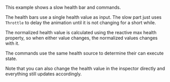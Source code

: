 This example shows a slow health bar and commands.

The health bars use a single health value as input. The slow part just uses `Throttle` to delay the animation until it is not changing for a short while.

The normalized health value is calculated using the reactive max health property, so when either value changes, the normalized values changes with it.

The commands use the same health source to determine their can execute state.

Note that you can also change the health value in the inspector directly and everything still updates accordingly.
